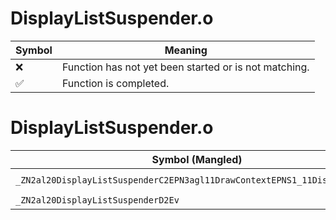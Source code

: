 # DisplayListSuspender.o
| Symbol | Meaning 
| ------------- | ------------- 
| :x: | Function has not yet been started or is not matching. 
| :white_check_mark: | Function is completed. 


# DisplayListSuspender.o
| Symbol (Mangled) | Symbol (Demangled) | Decompiled? |
| ------------- |  ------------- | ------------- |
| `_ZN2al20DisplayListSuspenderC2EPN3agl11DrawContextEPNS1_11DisplayListEb` | `al::DisplayListSuspender::DisplayListSuspender(agl::DrawContext *,agl::DisplayList *,bool)` | :white_check_mark: |
| `_ZN2al20DisplayListSuspenderD2Ev` | `al::DisplayListSuspender::~DisplayListSuspender()` | :white_check_mark: |
